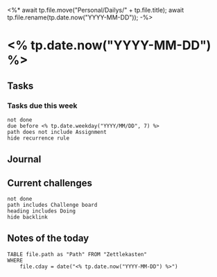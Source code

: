 <%*
await tp.file.move("Personal/Dailys/" + tp.file.title);
await tp.file.rename(tp.date.now("YYYY-MM-DD"));
-%>
# <% tp.date.now("YYYY-MM-DD") %>
## Tasks
### Tasks due this week
```tasks
not done
due before <% tp.date.weekday("YYYY/MM/DD", 7) %>
path does not include Assignment
hide recurrence rule
```

## Journal

## Current challenges
```tasks
not done
path includes Challenge board
heading includes Doing
hide backlink
```

## Notes of the today
```dataview
TABLE file.path as "Path" FROM "Zettlekasten"
WHERE 
	file.cday = date("<% tp.date.now("YYYY-MM-DD") %>")
```